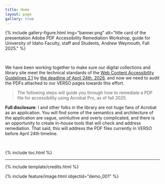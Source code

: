 ```yaml
---
title: Home
layout: page
gallery: true
---
```



{% include gallery-figure.html img="banner.png" alt="title card of the presentation Adobe PDF Accessibility Remediation Workshop, guide for University of Idaho Faculty, staff and Students, Andrew Weymouth, Fall 2025." %}

<br>

We have been working together to make sure our digital collections and library site meet the technical standards of the [Web Content Accessibility Guidelines 2.1](https://www.w3.org/TR/WCAG21/) by [the deadline of April 24th, 2026](https://advocacy.sba.gov/2024/04/25/justice-department-finalizes-rule-requiring-state-and-local-governments-to-make-their-websites-accessible/), and now we need to audit the PDFs attached to our VERSO pages towards this effort. 

> The following steps will guide you through how to remediate a PDF file for accessibility using Acrobat Pro, as of fall 2025. 

**Full disclosure**: I and other folks in the library are not huge fans of Acrobat as an application. You will find some of the semantics and architecture of the application are vague, unintuitive and overly complicated, and there is an opportunity to create in-house tools that will check and address remediation. That said, this will address the PDF files currently in VERSO before April 24th timeline. 

<br>

{% include toc.html %}

------

{% include template/credits.html %}

{% include feature/image.html objectid="demo_001" %}
